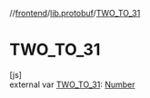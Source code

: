 //[frontend](../../index.md)/[lib.protobuf](index.md)/[TWO_TO_31](-t-w-o_-t-o_31.md)

# TWO_TO_31

[js]\
external var [TWO_TO_31](-t-w-o_-t-o_31.md): [Number](https://kotlinlang.org/api/latest/jvm/stdlib/kotlin/-number/index.html)
